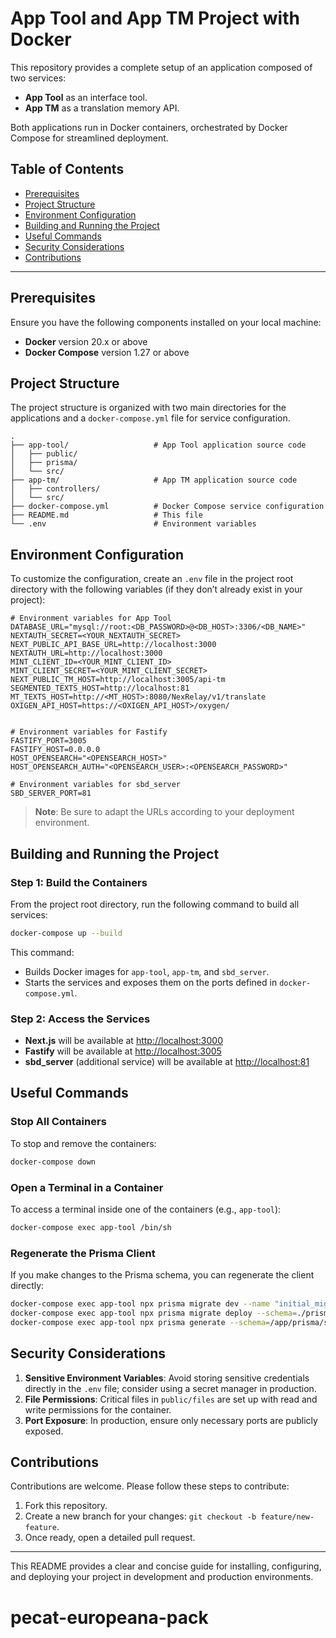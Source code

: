 # App Tool and App TM Project with Docker

This repository provides a complete setup of an application composed of two services:

- **App Tool** as an interface tool.
- **App TM** as a translation memory API.

Both applications run in Docker containers, orchestrated by Docker Compose for streamlined deployment.

## Table of Contents

- [Prerequisites](#prerequisites)
- [Project Structure](#project-structure)
- [Environment Configuration](#environment-configuration)
- [Building and Running the Project](#building-and-running-the-project)
- [Useful Commands](#useful-commands)
- [Security Considerations](#security-considerations)
- [Contributions](#contributions)

---

## Prerequisites

Ensure you have the following components installed on your local machine:

- **Docker** version 20.x or above
- **Docker Compose** version 1.27 or above

## Project Structure

The project structure is organized with two main directories for the applications and a `docker-compose.yml` file for service configuration.

```plaintext
.
├── app-tool/                   # App Tool application source code
│   ├── public/
│   ├── prisma/
│   └── src/
├── app-tm/                     # App TM application source code
│   ├── controllers/
│   └── src/
├── docker-compose.yml          # Docker Compose service configuration
├── README.md                   # This file
└── .env                        # Environment variables
```

## Environment Configuration

To customize the configuration, create an `.env` file in the project root directory with the following variables (if they don’t already exist in your project):

```plaintext
# Environment variables for App Tool
DATABASE_URL="mysql://root:<DB_PASSWORD>@<DB_HOST>:3306/<DB_NAME>"
NEXTAUTH_SECRET=<YOUR_NEXTAUTH_SECRET>
NEXT_PUBLIC_API_BASE_URL=http://localhost:3000
NEXTAUTH_URL=http://localhost:3000
MINT_CLIENT_ID=<YOUR_MINT_CLIENT_ID>
MINT_CLIENT_SECRET=<YOUR_MINT_CLIENT_SECRET>
NEXT_PUBLIC_TM_HOST=http://localhost:3005/api-tm
SEGMENTED_TEXTS_HOST=http://localhost:81
MT_TEXTS_HOST=http://<MT_HOST>:8080/NexRelay/v1/translate
OXIGEN_API_HOST=https://<OXIGEN_API_HOST>/oxygen/


# Environment variables for Fastify
FASTIFY_PORT=3005
FASTIFY_HOST=0.0.0.0
HOST_OPENSEARCH="<OPENSEARCH_HOST>"
HOST_OPENSEARCH_AUTH="<OPENSEARCH_USER>:<OPENSEARCH_PASSWORD>"

# Environment variables for sbd_server
SBD_SERVER_PORT=81
```

> **Note**: Be sure to adapt the URLs according to your deployment environment.

## Building and Running the Project

### Step 1: Build the Containers

From the project root directory, run the following command to build all services:

```bash
docker-compose up --build
```

This command:

- Builds Docker images for `app-tool`, `app-tm`, and `sbd_server`.
- Starts the services and exposes them on the ports defined in `docker-compose.yml`.

### Step 2: Access the Services

- **Next.js** will be available at [http://localhost:3000](http://localhost:3000)
- **Fastify** will be available at [http://localhost:3005](http://localhost:3005)
- **sbd_server** (additional service) will be available at [http://localhost:81](http://localhost:81)

## Useful Commands

### Stop All Containers

To stop and remove the containers:

```bash
docker-compose down
```

### Open a Terminal in a Container

To access a terminal inside one of the containers (e.g., `app-tool`):

```bash
docker-compose exec app-tool /bin/sh
```

### Regenerate the Prisma Client

If you make changes to the Prisma schema, you can regenerate the client directly:

```bash
docker-compose exec app-tool npx prisma migrate dev --name "initial_migration" --schema=./prisma/schema.prisma
docker-compose exec app-tool npx prisma migrate deploy --schema=./prisma/schema.prisma
docker-compose exec app-tool npx prisma generate --schema=/app/prisma/schema.prisma
```

## Security Considerations

1. **Sensitive Environment Variables**: Avoid storing sensitive credentials directly in the `.env` file; consider using a secret manager in production.
2. **File Permissions**: Critical files in `public/files` are set up with read and write permissions for the container.
3. **Port Exposure**: In production, ensure only necessary ports are publicly exposed.

## Contributions

Contributions are welcome. Please follow these steps to contribute:

1. Fork this repository.
2. Create a new branch for your changes: `git checkout -b feature/new-feature`.
3. Once ready, open a detailed pull request.

---

This README provides a clear and concise guide for installing, configuring, and deploying your project in development and production environments.

# pecat-europeana-pack
